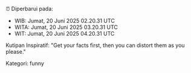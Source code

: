 ⏰ Diperbarui pada:
- WIB: Jumat, 20 Juni 2025 02.20.31 UTC
- WITA: Jumat, 20 Juni 2025 03.20.31 UTC
- WIT: Jumat, 20 Juni 2025 04.20.31 UTC

Kutipan Inspiratif:
"Get your facts first, then you can distort them as you please."


Kategori: funny

